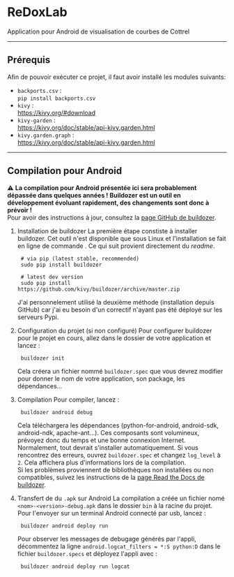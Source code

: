# ReDoxLab
Application pour Android de visualisation de courbes de Cottrel


------
## Prérequis
Afin de pouvoir exécuter ce projet, il faut avoir installé les modules suivants: 
- `backports.csv` :  
    `pip install backports.csv`
- `kivy` :  
    https://kivy.org/#download
- `kivy-garden` :  
    https://kivy.org/doc/stable/api-kivy.garden.html
- `kivy.garden.graph` :  
    https://kivy.org/doc/stable/api-kivy.garden.html

------ 
## Compilation pour Android

:warning: **La compilation pour Android présentée ici sera probablement dépassée dans quelques années ! Buildozer est un outil en développement évoluant rapidement, des changements sont donc à prévoir !**  
Pour avoir des instructions à jour, consultez la [page GitHub de buildozer](https://github.com/kivy/buildozer). 

1. Installation de buildozer
    La première étape constiste à installer buildozer. Cet outil n'est disponible que sous Linux et l'installation se fait en ligne de commande . 
    Ce qui suit provient directement du *readme*.  
    
        # via pip (latest stable, recommended)
        sudo pip install buildozer
        
        # latest dev version
        sudo pip install   https://github.com/kivy/buildozer/archive/master.zip
    J'ai personnelement utilisé la deuxième méthode (installation depuis GitHub) car j'ai eu besoin d'un correctif n'ayant pas été déployé sur les serveurs Pypi.  

2. Configuration du projet (si non configuré)
    Pour configurer buildozer pour le projet en cours, allez dans le dossier de votre application et lancez :

        buildozer init
    Cela créera un fichier nommé `buildozer.spec` que vous devrez modifier pour donner le nom de votre application, son package, les dépendances...

3. Compilation
    Pour compiler, lancez :

        buildozer android debug
    Cela téléchargera les dépendances (python-for-android, android-sdk, android-ndk, apache-ant...). Ces composants sont volumineux, prévoyez donc du temps et une bonne connexion Internet.  
    Normalement, tout devrait s'installer automatiquement. Si vous rencontrez des erreurs, ouvrez `buildozer.spec` et changez `log_level` à `2`. Cela affichera plus d'informations lors de la compilation.  
    Si les problèmes proviennent de bibliothèques non installées ou non compatibles, suivez les instructions de la [page Read the Docs de buildozer](https://buildozer.readthedocs.io/en/latest/installation.html).
4. Transfert de du `.apk` sur Android
    La compilation a créée un fichier nomé `<nom>-<version>-debug.apk` dans le dossier `bin` à la racine du projet. Pour l'envoyer sur un terminal Android connecté par usb, lancez :
    
        buildozer android deploy run

    Pour observer les messages de debugage générés par l'appli, décommentez la ligne `android.logcat_filters = *:S python:D` dans le fichier `buildozer.specs` et déployez l'appli avec :
    
        buildozer android deploy run logcat
